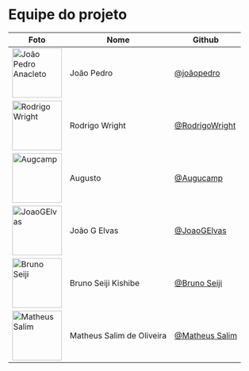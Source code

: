 # Equipe do projeto

| Foto                                                                                                   | Nome                      | Github                                                      |
| ------------------------------------------------------------------------------------------------------ | ------------------------- | ----------------------------------------------------------- |
| <img src="https://avatars.githubusercontent.com/u/56097889?v=4" alt="João Pedro Anacleto" width="100"> | João Pedro                | [@joãopedro](https://github.com/jpanacleto2)                |
| <img src="https://avatars.githubusercontent.com/u/72146155?v=4" alt="Rodrigo Wright" width="100">      | Rodrigo Wright            | [@RodrigoWright](https://github.com/RodrigoWright)          |
| <img src="https://avatars.githubusercontent.com/u/87672417?v=4" alt="Augcamp" width="100">             | Augusto                   | [@Augucamp](https://github.com/augcamp)                     |
| <img src="https://avatars.githubusercontent.com/u/71887485?v=4" alt="JoaoGElvas" width="100">          | João G Elvas              | [@JoaoGElvas](https://github.com/JoaoGElvas)                |
| <img src="https://avatars.githubusercontent.com/u/67489048?v=4" alt="Bruno Seiji" width="100">         | Bruno Seiji Kishibe       | [@Bruno Seiji](https://github.com/brun0sk)                  |
| <img src="https://avatars.githubusercontent.com/u/80415489?v=4" alt="Matheus Salim" width="100">       | Matheus Salim de Oliveira | [@Matheus Salim](https://github.com/matheussalimdeoliveira) |
